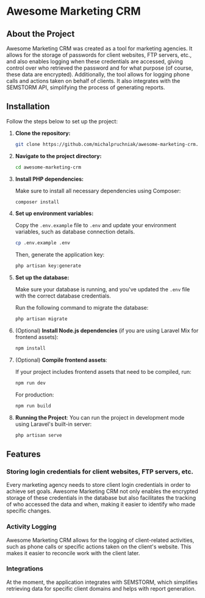 # Awesome Marketing CRM
## About the Project
Awesome Marketing CRM was created as a tool for marketing agencies. It allows for the storage of passwords for client websites, FTP servers, etc., and also enables logging when these credentials are accessed, giving control over who retrieved the password and for what purpose (of course, these data are encrypted). Additionally, the tool allows for logging phone calls and actions taken on behalf of clients. It also integrates with the SEMSTORM API, simplifying the process of generating reports.
## Installation

Follow the steps below to set up the project:

1. **Clone the repository:**

    ```bash
    git clone https://github.com/michalpruchniak/awesome-marketing-crm.git
    ```

2. **Navigate to the project directory:**

    ```bash
    cd awesome-marketing-crm
    ```

3. **Install PHP dependencies:**

    Make sure to install all necessary dependencies using Composer:

    ```bash
    composer install
    ```

4. **Set up environment variables:**

    Copy the `.env.example` file to `.env` and update your environment variables, such as database connection details.

    ```bash
    cp .env.example .env
    ```

    Then, generate the application key:

    ```bash
    php artisan key:generate
    ```

5. **Set up the database:**

    Make sure your database is running, and you've updated the `.env` file with the correct database credentials.

    Run the following command to migrate the database:

    ```bash
    php artisan migrate
    ```

6. (Optional) **Install Node.js dependencies** (if you are using Laravel Mix for frontend assets):

    ```bash
    npm install
    ```

7. (Optional) **Compile frontend assets**:

    If your project includes frontend assets that need to be compiled, run:

    ```bash
    npm run dev
    ```

    For production:

    ```bash
    npm run build
    ```
8. **Running the Project**:
    You can run the project in development mode using Laravel's built-in server:

    ```bash
    php artisan serve
## Features
### Storing login credentials for client websites, FTP servers, etc.
Every marketing agency needs to store client login credentials in order to achieve set goals. Awesome Marketing CRM not only enables the encrypted storage of these credentials in the database but also facilitates the tracking of who accessed the data and when, making it easier to identify who made specific changes.
### Activity Logging
Awesome Marketing CRM allows for the logging of client-related activities, such as phone calls or specific actions taken on the client's website. This makes it easier to reconcile work with the client later.
### Integrations
At the moment, the application integrates with SEMSTORM, which simplifies retrieving data for specific client domains and helps with report generation.
